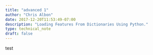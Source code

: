 ```yaml
---
title: "advanced 1"
author: "Chris Albon"
date: 2017-12-20T11:53:49-07:00
description: "Loading Features From Dictionaries Using Python."
type: technical_note
draft: false
---
```


test


